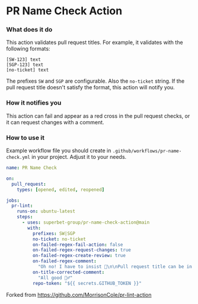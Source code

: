 # PR Name Check Action

### What does it do

This action validates pull request titles. For example, it validates with the following formats:

```
[SW-123] text
[SGP-123] text
[no-ticket] text
```

The prefixes `SW` and `SGP` are configurable. Also the `no-ticket` string. If the pull request title doesn't satisfy the format,
this action will notify you.

### How it notifies you

This action can fail and appear as a red cross in the pull request checks, or it can request changes with a comment.

### How to use it

Example workflow file you should create in `.github/workflows/pr-name-check.yml` in your project. Adjust it to your needs.

```yaml
name: PR Name Check

on:
  pull_request:
    types: [opened, edited, reopened]

jobs:
  pr-lint:
    runs-on: ubuntu-latest
    steps:
      - uses: superbet-group/pr-name-check-action@main
        with:
          prefixes: SW|SGP
          no-ticket: no-ticket
          on-failed-regex-fail-action: false
          on-failed-regex-request-changes: true
          on-failed-regex-create-review: true
          on-failed-regex-comment:
            "Oh no! I have to insist 👮\n\nPull request title can be in one of the following formats:\n%formats%"
          on-title-corrected-comment:
            "All good 🙋‍♂"
          repo-token: "${{ secrets.GITHUB_TOKEN }}"
```

Forked from https://github.com/MorrisonCole/pr-lint-action